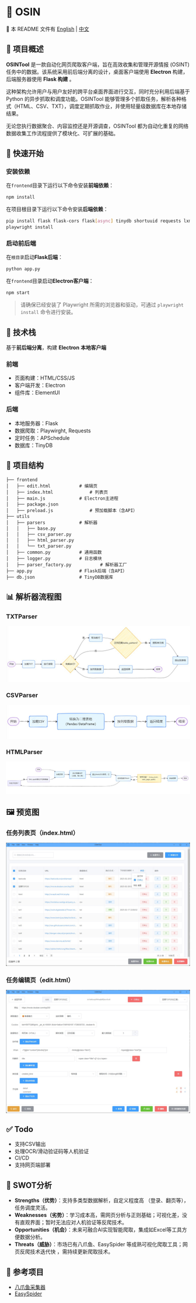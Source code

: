 # 🔬 OSIN

📘 本 README 文件有  [English](README.md) | [中文](README.zh-CN.md)

## 📖 项目概述

**OSINTool** 是一款自动化网页爬取客户端，旨在高效收集和管理开源情报 (OSINT) 任务中的数据。该系统采用前后端分离的设计，桌面客户端使用 **Electron** 构建，后端服务器使用 **Flask 构建** 。

这种架构允许用户与用户友好的跨平台桌面界面进行交互，同时充分利用后端基于 Python 的异步抓取和调度功能。OSINTool 能够管理多个抓取任务，解析各种格式（HTML、CSV、TXT），调度定期抓取作业，并使用轻量级数据库在本地存储结果。

无论您执行数据聚合、内容监控还是开源调查，OSINTool 都为自动化重复的网络数据收集工作流程提供了模块化、可扩展的基础。

## 🚀 快速开始

### 安装依赖

在`frontend`目录下运行以下命令安装**前端依赖**：

```bash
npm install
```

在项目根目录下运行以下命令安装**后端依赖**：

```bash
pip install flask flask-cors flask[async] tinydb shortuuid requests lxml pandas aiofiles aiohttp apscheduler playwright
playwright install
```

### 启动前后端

在`根目录`启动**Flask后端**：

```bash
python app.py
```

在`frontend`目录启动**Electron客户端**：


```bash
npm start
```

> 请确保已经安装了 Playwright 所需的浏览器和驱动，可通过 `playwright install` 命令进行安装。



## 🧱 技术栈

基于**前后端分离**，构建 **Electron** **本地客户端**

### 前端

- 页面构建：HTML/CSS/JS
- 客户端开发：Electron
- 组件库：ElementUI

### 后端

- 本地服务器：Flask
- 数据爬取：Playwirght, Requests
- 定时任务：APSchedule
- 数据库：TinyDB



## 📁 项目结构

```
├── frontend
│   ├── edit.html 	 		# 编辑页
│   ├── index.html  			# 列表页
│   ├── main.js 			# Electron主进程
│   ├── package.json
│   ├── preload.js  			# 预加载脚本（含API）
├── utils
│   ├── parsers  			# 解析器
│   │   ├── base.py
│   │   ├── csv_parser.py
│   │   ├── html_parser.py
│   │   └── txt_parser.py
│   ├── common.py  			# 通用函数
│   ├── logger.py  			# 日志模块
│   ├── parser_factory.py  	        # 解析器工厂
├── app.py  				# Flask后端（含API）
├── db.json  				# TinyDB数据库
```



## 📊 解析器流程图

### TXTParser

![TXTParser](./img/TXTParser.png)

### CSVParser

![CSVParser](./img/CSVParser.png)

### HTMLParser

![HTMLParser](./img/HTMLParser.png)

## 🖼️ 预览图

### 任务列表页（index.html）

![Index](./img/Index.png)

### 任务编辑页（edit.html）

![Edit](./img/Edit.png)



## ✅ Todo

- 支持CSV输出
- 处理OCR/滑动验证码等人机验证
- CI/CD
- 支持网页端部署



## 🧠 SWOT分析

- **Strengths（优势）**：支持多类型数据解析，自定义程度高 （登录、翻页等），任务调度灵活。
- **Weaknesses（劣势）**：学习成本高，需网页分析与正则基础；可视化差，没有直观界面；暂时无法应对人机验证等反爬技术。
- **Opportunities（机会）**：未来可融合AI实现智能爬取，集成如Excel等工具方便数据分析。
- **Threats（威胁）**：市场已有八爪鱼、EasySpider 等成熟可视化爬取工具；网页反爬技术迭代快 ，需持续更新爬取技术。



## 🔗 参考项目

- [八爪鱼采集器](https://www.bazhuayu.com/)
- [EasySpider](https://www.easyspider.net/)
